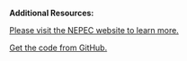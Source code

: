 **Additional Resources:**

 
<a href="http://www.ptsd.va.gov/PTSD/about/divisions/evaluation/index.asp" target="_blank">Please visit the NEPEC website to learn more.</a>

<a href="https://github.com/mihiriyer/mental" target="_blank">Get the code from GitHub.</a>


